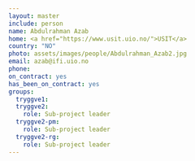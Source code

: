 ```yaml
---
layout: master
include: person
name: Abdulrahman Azab
home: <a href="https://www.usit.uio.no/">USIT</a>
country: "NO"
photo: assets/images/people/Abdulrahman_Azab2.jpg
email: azab@ifi.uio.no
phone:
on_contract: yes
has_been_on_contract: yes
groups:
  tryggve1:
  tryggve2:
    role: Sub-project leader
  tryggve2-pm:
    role: Sub-project leader
  tryggve2-rg:
    role: Sub-project leader
---
```

